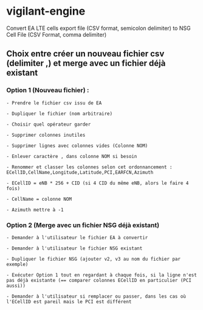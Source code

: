 # vigilant-engine
Convert EA LTE cells export file (CSV format, semicolon delimiter) to NSG Cell File (CSV Format, comma delimiter)

## Choix entre créer un nouveau fichier csv (delimiter ,) et merge avec un fichier déjà existant 

### Option 1 (Nouveau fichier) :
    - Prendre le fichier csv issu de EA
    
    - Dupliquer le fichier (nom arbitraire)
    
    - Choisir quel opérateur garder 
    
    - Supprimer colonnes inutiles

    - Supprimer lignes avec colonnes vides (Colonne NOM)

    - Enlever caractère , dans colonne NOM si besoin
    
    - Renommer et classer les colonnes selon cet ordonnancement : ECellID,CellName,Longitude,Latitude,PCI,EARFCN,Azimuth
    
    - ECellID = eNB * 256 + CID (si 4 CID du même eNB, alors le faire 4 fois)

    - CellName = colonne NOM

    - Azimuth mettre à -1

### Option 2 (Merge avec un fichier NSG déjà existant)

    - Demander à l'utilisateur le fichier EA à convertir

    - Demander à l'utilisateur le fichier NSG existant

    - Dupliquer le fichier NSG (ajouter v2, v3 au nom du fichier par exemple)

    - Exécuter Option 1 tout en regardant à chaque fois, si la ligne n'est pas déjà existante (== comparer colonnes ECellID en particulier (PCI aussi))

    - Demander à l'utilisateur si remplacer ou passer, dans les cas où l'ECellID est pareil mais le PCI est différent
